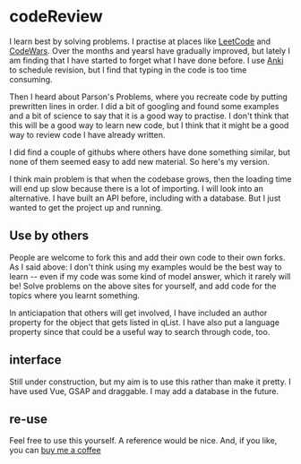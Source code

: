 # codeReview
I learn best by solving problems. I practise at places like [LeetCode](https://leetcode.com/samir70/) and [CodeWars](https://www.codewars.com/users/Samir70). Over the months and yearsI have gradually improved, but lately I am finding that I have started to forget what I have done before. I use [Anki](https://apps.ankiweb.net/) to schedule revision, but I find that typing in the code is too time consuming.

Then I heard about Parson's Problems, where you recreate code by putting prewritten lines in order. I did a bit of googling and found some examples and a bit of science to say that it is a good way to practise. I don't think that this will be a good way to learn new code, but I think that it might be a good way to review code I have already written.

I did find a couple of githubs where others have done something similar, but none of them seemed easy to add new material. So here's my version.

I think main problem is that when the codebase grows, then the loading time will end up slow because there is a lot of importing. I will look into an alternative. I have built an API before, including with a database. But I just wanted to get the project up and running.

## Use by others
People are welcome to fork this and add their own code to their own forks. As I said above: I don't think using my examples would be the best way to learn -- even if my code was some kind of model answer, which it rarely will be! Solve problems on the above sites for yourself, and add code for the topics where you learnt something.

In anticiapation that others will get involved, I have included an author property for the object that gets listed in qList. I have also put a language property since that could be a useful way to search through code, too. 

## interface
Still under construction, but my aim is to use this rather than make it pretty.
I have used Vue, GSAP and draggable. I may add a database in the future.

## re-use
Feel free to use this yourself. A reference would be nice. And, if you like, you can [buy me a coffee](https://www.buymeacoffee.com/Samir70)
